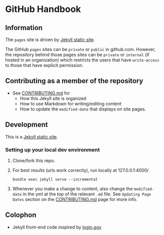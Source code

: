 # GitHub Handbook

## Information

The `pages` site is driven by [Jekyll static site](https://jekyllrb.com/).

The GitHub `pages` sites can be `private` or `public` in github.com. However, the repository behind those pages sites can be `private` or `internal` (if hosted in an organization) which restricts the users that have `write-access` to those that have explicit permission.

## Contributing as a member of the repository

* See [CONTRIBUTING.md](/CONTRIBUTING.md) for
  * How this Jekyll site is organized
  * How to use Markdown for writing/editing content
  * How to update the ```modified-date``` that displays on site pages.

## Development

This is a [Jekyll static site](https://jekyllrb.com/).

### Setting up your local dev environment

1. Clone/fork this repo.
2. For best results (urls work correctly), run locally at 127.0.0.1:4000/

    ```shell
    bundle exec jekyll serve --incremental
    ```

3. Whenever you make a change to content, also change the ```modified-date``` in the yml at the top of the relevant ```.md``` file. See `Updating Page Dates` section on the [CONTRIBUTING.md](/CONTRIBUTE.md) page for more info.

## Colophon

* Jekyll front-end code inspired by [login.gov](https://www.login.gov)
